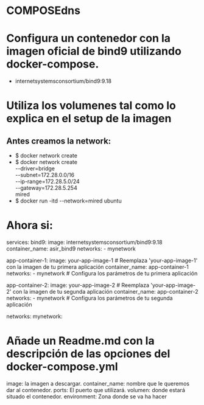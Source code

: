 # COMPOSEdns
# Configura un contenedor con la imagen oficial de bind9 utilizando docker-compose.
- internetsystemsconsortium/bind9:9.18
# Utiliza los volumenes tal como lo explica en el setup de la imagen

## Antes creamos la network:
- $ docker network create
- $ docker network create \
  --driver=bridge \
  --subnet=172.28.0.0/16 \
  --ip-range=172.28.5.0/24 \
  --gateway=172.28.5.254 \
  mired
- $ docker run -itd --network=mired ubuntu
# Ahora si:
services:
  bind9:
    image: internetsystemsconsortium/bind9:9.18
    container_name: asir_bind9
    networks:
      - mynetwork

  app-container-1:
    image: your-app-image-1 # Reemplaza 'your-app-image-1' con la imagen de tu primera aplicación
    container_name: app-container-1
    networks:
      - mynetwork
    # Configura los parámetros de tu primera aplicación

  app-container-2:
    image: your-app-image-2 # Reemplaza 'your-app-image-2' con la imagen de tu segunda aplicación
    container_name: app-container-2
    networks:
      - mynetwork
    # Configura los parámetros de tu segunda aplicación

networks:
  mynetwork:
# Añade un Readme.md con la descripción de las opciones del docker-compose.yml
image: la imagen a descargar.
container_name: nombre que le queremos dar al contenedor.
ports: El puerto que utilizará.
volumen: donde estará situado el contenedor.
environment: Zona donde se va ha hacer
